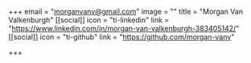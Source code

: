 +++
email = "morganvanv@gmail.com"
image = ""
title = "Morgan Van Valkenburgh"
[[social]]
icon = "ti-linkedin"
link = "https://www.linkedin.com/in/morgan-van-valkenburgh-383405142/"
[[social]]
icon = "ti-github"
link = "https://github.com/morgan-vanv"

+++
